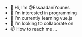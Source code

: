 - 👋 Hi, I’m @EssaadaniYounes
- 👀 I’m interested in programming 
- 🌱 I’m currently learning vue.js 
- 💞️ I’m looking to collaborate on 
- 📫 How to reach me ...

<!---
EssaadaniYounes/EssaadaniYounes is a ✨ special ✨ repository because its `README.md` (this file) appears on your GitHub profile.
You can click the Preview link to take a look at your changes.
--->
